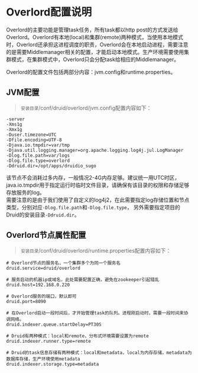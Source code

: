 
Overlord配置说明
==============================

Overlord的主要功能是管理task任务，所有task都以http post的方式发送给Overlord。Overlord有本地(local)和集群(remote)两种模式，当使用本地模式时，Overlord还承担这进程调度的职责，Overlord会在本地启动进程，需要注意的是需要Middlemanager相关的配置，才能启动本地模式。生产环境需要使用集群模式，在集群模式中，Overlord只会分配task给相应的Middlemanager。  

Overlord的配置文件包括两部分内容：jvm.config和runtime.properties。  

## JVM配置  
>`安装目录`/conf/druid/overlord/jvm.config配置内容如下：  

```
-server
-Xms1g
-Xmx1g
-Duser.timezone=UTC
-Dfile.encoding=UTF-8
-Djava.io.tmpdir=var/tmp
-Djava.util.logging.manager=org.apache.logging.log4j.jul.LogManager
-Dlog.file.path=var/logs
-Dlog.file.type=overlord
-Ddruid.dir=/opt/apps/druidio_sugo

```

该节点不会消耗过多内存，一般情况2-4G内存足够。建议统一用UTC时区，java.io.tmpdir用于指定运行时临时文件目录，请确保有该目录的权限和存储足够存放服务的log。  
需要注意的是由于我们使用了自定义的log4j2，在此需要指定log存储位置和节点类型，分别对应`-Dlog.file.path`和`-Dlog.file.type`，
另外需要指定项目的Druid的安装目录`-Ddruid.dir`。  

## Overlord节点属性配置  
>`安装目录`/conf/druid/overlord/runtime.properties配置内容如下：  

```
# Overlord节点的服务名，一个集群多个为同一个服务名
druid.service=druid/overlord

# 服务启动的机器ip或域名，此处需要配置正确，避免在zookeeper引起错乱
druid.host=192.168.0.220

# Overlord服务的端口，默认即可
druid.port=8090

# 在Overlord启动一段时间后，才开始管理task的队列。进程刚启动时，需要一段时间来协调网络。
druid.indexer.queue.startDelay=PT30S

# Druid有两种模式：local和remote，分布式环境需要设置为remote
druid.indexer.runner.type=remote

# Druid的task信息存储有两种模式：local和metadata，local为内存存储，metadata为数据库存储，生产环境使用metadata
druid.indexer.storage.type=metadata

```

